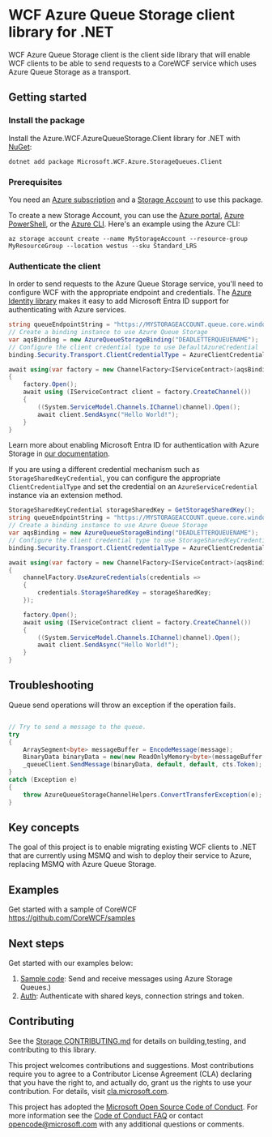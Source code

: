 # WCF Azure Queue Storage client library for .NET

WCF Azure Queue Storage client is the client side library that will enable WCF clients to be able to send requests to a CoreWCF service which uses Azure Queue Storage as a transport. 

## Getting started

### Install the package

Install the Azure.WCF.AzureQueueStorage.Client library for .NET with [NuGet][nuget]:

```dotnetcli
dotnet add package Microsoft.WCF.Azure.StorageQueues.Client
```

### Prerequisites

You need an [Azure subscription][azure_sub] and a
[Storage Account][storage_account_docs] to use this package.

To create a new Storage Account, you can use the [Azure portal][storage_account_create_portal],
[Azure PowerShell][storage_account_create_ps], or the [Azure CLI][storage_account_create_cli].
Here's an example using the Azure CLI:

```azurecli
az storage account create --name MyStorageAccount --resource-group MyResourceGroup --location westus --sku Standard_LRS
```

### Authenticate the client

In order to send requests to the Azure Queue Storage service, you'll need to configure WCF with the appropriate endpoint and credentials.  The [Azure Identity library][identity] makes it easy to add Microsoft Entra ID support for authenticating with Azure services.

```C# Snippet:WCF_Azure_Storage_Queues_Sample_DefaultAzureCredential
string queueEndpointString = "https://MYSTORAGEACCOUNT.queue.core.windows.net/QUEUENAME";
// Create a binding instance to use Azure Queue Storage
var aqsBinding = new AzureQueueStorageBinding("DEADLETTERQUEUENAME");
// Configure the client credential type to use DefaultAzureCredential
binding.Security.Transport.ClientCredentialType = AzureClientCredentialType.Default;

await using(var factory = new ChannelFactory<IServiceContract>(aqsBinding, new EndpointAddress(queueEndpointString)))
{
    factory.Open();
    await using (IServiceContract client = factory.CreateChannel())
    {
        ((System.ServiceModel.Channels.IChannel)channel).Open();
        await client.SendAsync("Hello World!");
    }
}
```
Learn more about enabling Microsoft Entra ID for authentication with Azure Storage in [our documentation][storage_ad].  

If you are using a different credential mechanism such as `StorageSharedKeyCredential`, you can configure the appropriate `ClientCredentialType` and set the credential on an `AzureServiceCredential` instance via an extension method.
```C# Snippet:WCF_Azure_Storage_Queus_Sample_StorageSharedKey
StorageSharedKeyCredential storageSharedKey = GetStorageSharedKey();
string queueEndpointString = "https://MYSTORAGEACCOUNT.queue.core.windows.net/QUEUENAME";
// Create a binding instance to use Azure Queue Storage
var aqsBinding = new AzureQueueStorageBinding("DEADLETTERQUEUENAME");
// Configure the client credential type to use StorageSharedKeyCredential
binding.Security.Transport.ClientCredentialType = AzureClientCredentialType.StorageSharedKey;

await using(var factory = new ChannelFactory<IServiceContract>(aqsBinding, new EndpointAddress(queueEndpointString)))
{
    channelFactory.UseAzureCredentials(credentials =>
    {
        credentials.StorageSharedKey = storageSharedKey;
    });

    factory.Open();
    await using (IServiceContract client = factory.CreateChannel())
    {
        ((System.ServiceModel.Channels.IChannel)channel).Open();
        await client.SendAsync("Hello World!");
    }
}
```

## Troubleshooting

Queue send operations will throw an exception if the operation fails.

```C# Snippet: WCF_Azure_Storage_Queues_Sample_SendMessage_TryCatch

// Try to send a message to the queue.
try
{
    ArraySegment<byte> messageBuffer = EncodeMessage(message);
    BinaryData binaryData = new(new ReadOnlyMemory<byte>(messageBuffer.Array, messageBuffer.Offset, messageBuffer.Count));
    _queueClient.SendMessage(binaryData, default, default, cts.Token);
}
catch (Exception e)
{
    throw AzureQueueStorageChannelHelpers.ConvertTransferException(e);
}
```

## Key concepts

The goal of this project is to enable migrating existing WCF clients to .NET that are currently using MSMQ and wish to deploy their service to Azure, replacing MSMQ with Azure Queue Storage.

## Examples

Get started with a sample of CoreWCF https://github.com/CoreWCF/samples


## Next steps

Get started with our examples below:

1. [Sample code](https://github.com/Azure/azure-sdk-for-net/tree/main/sdk/extensions/wcf/Microsoft.WCF.Azure.StorageQueues/tests/IntegrationTests.cs): Send and receive messages using Azure Storage Queues.)
2. [Auth](https://github.com/Azure/azure-sdk-for-net/tree/main/sdk/extensions/wcf/Microsoft.WCF.Azure.StorageQueues/tests/AuthenticationTests.cs): Authenticate with shared keys, connection strings and token.

## Contributing

See the [Storage CONTRIBUTING.md][storage_contrib] for details on building,testing, and contributing to this library.

This project welcomes contributions and suggestions.  Most contributions require you to agree to a Contributor License Agreement (CLA) declaring that you have the right to, and actually do, grant us the rights to use your contribution. For details, visit [cla.microsoft.com][cla].

This project has adopted the [Microsoft Open Source Code of Conduct][coc].
For more information see the [Code of Conduct FAQ][coc_faq] or contact [opencode@microsoft.com][coc_contact] with any additional questions or comments.

<!-- LINKS -->
[nuget]: https://www.nuget.org/
[storage_account_docs]: https://learn.microsoft.com/azure/storage/common/storage-account-overview
[storage_account_create_ps]: https://learn.microsoft.com/azure/storage/common/storage-account-create?tabs=azure-powershell
[storage_account_create_cli]: https://learn.microsoft.com/azure/storage/common/storage-account-create?tabs=azure-cli
[storage_account_create_portal]: https://learn.microsoft.com/azure/storage/common/storage-account-create?tabs=azure-portal
[azure_sub]: https://azure.microsoft.com/free/dotnet/
[identity]: https://github.com/Azure/azure-sdk-for-net/tree/main/sdk/identity/Azure.Identity/README.md
[storage_ad]: https://learn.microsoft.com/azure/storage/blobs/authorize-access-azure-active-directory
[storage_contrib]: https://github.com/Azure/azure-sdk-for-net/blob/main/sdk/storage/CONTRIBUTING.md
[cla]: https://opensource.microsoft.com/cla/
[coc]: https://opensource.microsoft.com/codeofconduct/
[coc_faq]: https://opensource.microsoft.com/codeofconduct/faq/
[coc_contact]: mailto:opencode@microsoft.com